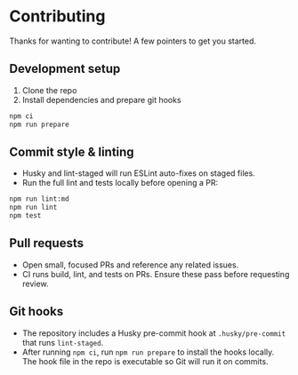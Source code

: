 # Contributing

Thanks for wanting to contribute! A few pointers to get you started.

## Development setup

1. Clone the repo
2. Install dependencies and prepare git hooks

```bash
npm ci
npm run prepare
```

## Commit style & linting

- Husky and lint-staged will run ESLint auto-fixes on staged files.
- Run the full lint and tests locally before opening a PR:

```bash
npm run lint:md
npm run lint
npm test
```

## Pull requests

- Open small, focused PRs and reference any related issues.
- CI runs build, lint, and tests on PRs. Ensure these pass before requesting review.

## Git hooks

- The repository includes a Husky pre-commit hook at `.husky/pre-commit` that runs `lint-staged`.
- After running `npm ci`, run `npm run prepare` to install the hooks locally. The hook file in the repo is executable so Git will run it on commits.
